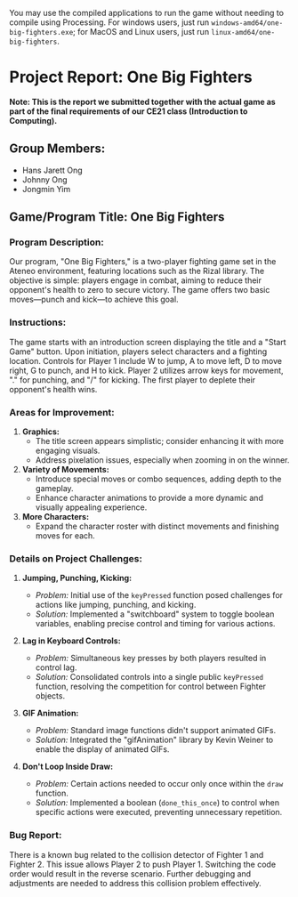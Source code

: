 You may use the compiled applications to run the game without needing to compile using Processing. For windows users, just run `windows-amd64/one-big-fighters.exe`; for MacOS and Linux users, just run `linux-amd64/one-big-fighters`.


# Project Report: One Big Fighters

**Note: This is the report we submitted together with the actual game as part of the final requirements of our CE21 class (Introduction to Computing).**

## Group Members:
- Hans Jarett Ong
- Johnny Ong
- Jongmin Yim

## Game/Program Title: One Big Fighters

### Program Description:
Our program, "One Big Fighters," is a two-player fighting game set in the Ateneo environment, featuring locations such as the Rizal library. The objective is simple: players engage in combat, aiming to reduce their opponent's health to zero to secure victory. The game offers two basic moves—punch and kick—to achieve this goal.

### Instructions:
The game starts with an introduction screen displaying the title and a "Start Game" button. Upon initiation, players select characters and a fighting location. Controls for Player 1 include W to jump, A to move left, D to move right, G to punch, and H to kick. Player 2 utilizes arrow keys for movement, "." for punching, and "/" for kicking. The first player to deplete their opponent's health wins.

### Areas for Improvement:
1. **Graphics:**
   - The title screen appears simplistic; consider enhancing it with more engaging visuals.
   - Address pixelation issues, especially when zooming in on the winner.
2. **Variety of Movements:**
   - Introduce special moves or combo sequences, adding depth to the gameplay.
   - Enhance character animations to provide a more dynamic and visually appealing experience.
3. **More Characters:**
   - Expand the character roster with distinct movements and finishing moves for each.

### Details on Project Challenges:

1. **Jumping, Punching, Kicking:**
   - *Problem:* Initial use of the `keyPressed` function posed challenges for actions like jumping, punching, and kicking.
   - *Solution:* Implemented a "switchboard" system to toggle boolean variables, enabling precise control and timing for various actions.

2. **Lag in Keyboard Controls:**
   - *Problem:* Simultaneous key presses by both players resulted in control lag.
   - *Solution:* Consolidated controls into a single public `keyPressed` function, resolving the competition for control between Fighter objects.

3. **GIF Animation:**
   - *Problem:* Standard image functions didn't support animated GIFs.
   - *Solution:* Integrated the "gifAnimation" library by Kevin Weiner to enable the display of animated GIFs.

4. **Don't Loop Inside Draw:**
   - *Problem:* Certain actions needed to occur only once within the `draw` function.
   - *Solution:* Implemented a boolean (`done_this_once`) to control when specific actions were executed, preventing unnecessary repetition.

### Bug Report:
There is a known bug related to the collision detector of Fighter 1 and Fighter 2. This issue allows Player 2 to push Player 1. Switching the code order would result in the reverse scenario. Further debugging and adjustments are needed to address this collision problem effectively.
